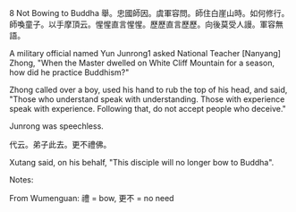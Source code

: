 8 Not Bowing to Buddha
舉。忠國師因。虞軍容問。師住白崖山時。如何修行。師喚童子。以手摩頂云。惺惺直言惺惺。歷歷直言歷歷。向後莫受人謾。軍容無語。

A military official named Yun Junrong1 asked National Teacher [Nanyang] Zhong, "When the Master dwelled on White Cliff Mountain for a season, how did he practice Buddhism?"

Zhong called over a boy, used his hand to rub the top of his head, and said, "Those who understand speak with understanding. Those with experience speak with experience. Following that, do not accept people who deceive."

Junrong was speechless.

代云。弟子此去。更不禮佛。

Xutang said, on his behalf, "This disciple will no longer bow to Buddha".

Notes:

From Wumenguan: 禮 = bow, 更不 = no need
